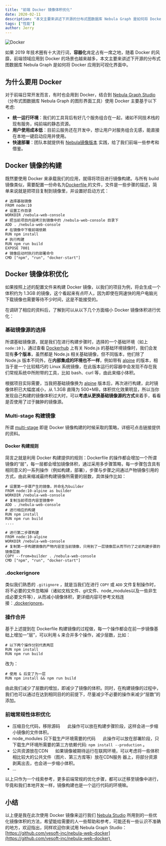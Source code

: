 ```yaml
---
title: "前端 Docker 镜像体积优化"
date: 2020-02-11
description: "本文主要来讲述下开源的分布式图数据库 Nebula Graph 是如何将 Docker 应用到可视化界面中，并将镜像体积从 1.3G 减到 0.3G 。"
tags: ["性能"]
author: Jerry
---
```


![Docker](https://nebula-blog.azureedge.net/nebula-blog/DockerImage01.png)

如果 2019 年技术圈有十大流行词，**容器化**肯定占有一席之地，随着 Docker 的风靡，前端领域应用到 Docker 的场景也越来越多，本文主要来讲述下开源的分布式图数据库 Nebula Graph 是如何将 Docker 应用到可视化界面中。

## 为什么要用 Docker

对于前端日常开发而言，有时也会用到 Docker，结合到 [Nebula Graph Studio](https://github.com/vesoft-inc/nebula-web-docker/blob/master/README.md) （分布式图数据库 Nebula Graph 的图形界面工具）使用 Docker 主要基于以下考虑:

- **统一运行环境**：我们的工具背后有好几个服务组合在一起，诸如不同技术栈的现有服务，纯前端的静态资源。
- **用户使用成本低**：目前云服务还在开发中，想让用户对服务组合无感，能直接在本地一键启动应用并使用。
- **快速部署**：团队本就提供有 [Nebula镜像版本](https://github.com/vesoft-inc/nebula-docker-compose) 实践，给了我们前端一些参考和借鉴。

## Docker 镜像的构建

既然要使用 Docker 来承载我们的应用，就得将项目进行镜像构建。与所有 build 镜像类似，需要配置一份命名为[Dockerfile ](https://docs.docker.com/engine/reference/builder/)的文件，文件是一些步骤的描述，简单来说就是把项目复制到镜像里，并设置好启动方式：

```shell
# 选择基础镜像
FROM node:10
# 设置工作目录
WORKDIR /nebula-web-console
# 把当前项目内容拷贝到镜像中的 /nebula-web-console 目录下
ADD . /nebula-web-console
# 在镜像中下载前端依赖
RUN npm install
# 执行构建
RUN npm run build
EXPOSE 7001
# 镜像启动时执行的部署命令
CMD ["npm", "run", "docker-start"]
```

## Docker 镜像体积优化

如果按照上述的配置文件来构建 Docker 镜像，以我们的项目为例，将会生成一个体积约为 1.3GB 的镜像，这个看起来有点吓人，因为即使在网速快的用户电脑光下载镜像也需要等待不少时间，这是不能接受的。

在调研了相应的资料后，了解到可以从以下几个方面缩小 Docker 镜像体积进行优化：

### 基础镜像源的选择

所谓基础镜像源，就是我们在进行构建步骤时，选择的一个基础环境（如上 `node:10` )，通过查看 [Dockerhub](https://hub.docker.com/_/node) 上有关 Node.js 的基础环境镜像时，我们会发现有**多个版本**，虽然都是 Node.js 相关基础镜像，但不同版本，他们除了 Node.js 版本不同外，在**内部集成的环境也不一样**，例如带有 [alpine](https://yeasy.gitbooks.io/docker_practice/cases/os/alpine.html) 的版本，相当于是一个比较精巧的 Linux 系统镜像，在此版本运行的容器中会发现不存在我们常规系统中所附带的工具，比如 bash、curl 等，由此来缩小体积。

根据项目实际需要，当我把基础镜像换为 [alpine](https://yeasy.gitbooks.io/docker_practice/cases/os/alpine.html) 版本后，再次进行构建，此时镜像体积已大幅度减小，从 1.3GB 直降为 500+MB，体积优化效果明显，所以当你发现自己构建的镜像体积过大时，可以**考虑从更换基础镜像源的方式**来着手，看看是否使用了过于臃肿的镜像源。

### Multi-stage 构建镜像

所谓 [multi-stage](https://docs.docker.com/develop/develop-images/multistage-build/) 即是 Docker 镜像构建的时候采取的策略，详细可点击链接提供的资料。

#### Docker 构建规则

简言之就是利用 Docker 构建提供的规则：Dockerfile 的操作都会增加一个所谓镜像的“层”，每一层都会增加镜像体积，通过采用多步骤策略，每一步骤包含具有相同意义的一系列操作（例如构建，部署），步骤与步骤之间通过产物镜像引用的方式，由此来缩减最终构建镜像所需要的层数，具体操作比如：

```shell
# 设置第一步骤产生的镜像，并命名为builder
FROM node:10-alpine as builder
WORKDIR /nebula-web-console
# 复制当前项目内容至镜像中
ADD . /nebula-web-console
# 进行相应的构建
RUN npm install
RUN npm run build
....

# 进行第二步骤构建
FROM node:10-alpine
WORKDIR /nebula-web-console
# 复制第一步构建镜像的产物内容至当前镜像，只用到了一层镜像层从而节约了之前构建步骤的镜像层数
COPY --from=builder . /nebula-web-console
CMD ["npm", "run", "docker-start"]

```

### .dockerignore

类似我们熟悉的 `.gitignore` ，就是当我们在进行 `COPY` 或 `ADD` 文件复制操作时，将不必要的文件忽略掉（诸如文档文件、git文件、node_modules以及一些非生成必要文件等），从而减小镜像体积，更详细内容可参考文档连接：[.dockerignore](https://docs.docker.com/engine/reference/builder/#dockerignore-file)。

### 操作合并

基于上述提到在 Dockerfile 构建镜像的过程做，每一个操作都会在前一步镜像基础上增加一“层”，可以利用 `&` 来合并多个操作，减少层数，比如：
```shell
# 以下两个操作分别代表两层
RUN npm install
RUN npm run build
```
改为：
```shell
# 使用 & 后变了为一层
RUN npm install && npm run build
```
由此我们减少了层数的增加，即减少了镜像的体积。同时，在构建镜像的过程中，我们也可以通过在达到相同目的的前提下，尽量减少不必要的操作来减少“层数”的添加。

### 前端常规性体积优化

- 压缩丑化代码，移除源码
     此操作可以放在构建步骤阶段，这样会进一步缩小镜像的文件体积。
- node_modules 只下载生产环境需要的代码
     此操作可以放在部署阶段，只下载生产环境所需要的第三方依赖代码: `npm install --production` 。
- 公共资源放在CDN
     如果镜像被期待运行在联网环境，可以考虑将一些体积相比较大的公共文件（图片、第三方库等）放在CDN服务 器上，将部分资源剥离出去，也会进一步缩小体积。
- ...

以上只作为一个线索参考，更多前端常规的优化步骤，都可以迁移至镜像中进行，毕竟和我们本地开发一样，镜像构建也是一个运行代码的环境嘛。

## 小结

以上便是我在此次使用 Docker 镜像来运行我们 [Nebula Studio](https://github.com/vesoft-inc/nebula-web-docker/blob/master/README.md) 所用到的一些优化镜像体积的方法，希望能给需要的人一些帮助和参考，可能还有一些认识不准确的地方，欢迎指出，同样欢迎你来试用 Nebula Graph Studio：[https://github.com/vesoft-inc/nebula-web-docker](https://github.com/vesoft-inc/nebula-web-docker) 
